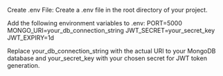 Create .env File:
Create a .env file in the root directory of your project.

Add the following environment variables to .env:
PORT=5000
MONGO_URI=your_db_connection_string
JWT_SECRET=your_secret_key
JWT_EXPIRY=1d

Replace your_db_connection_string with the actual URI to your MongoDB database and your_secret_key with your chosen secret for JWT token generation.
